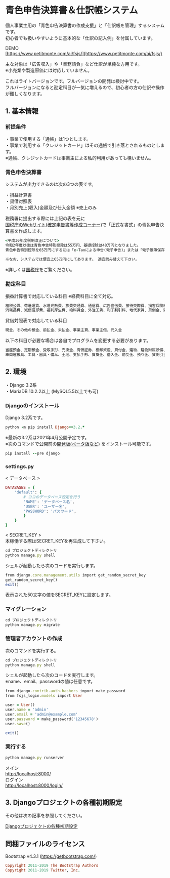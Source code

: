 # 青色申告決算書＆仕訳帳システム 

個人事業主用の「青色申告決算書の作成支援」と「仕訳帳を管理」するシステムです。  
初心者でも扱いやすいように基本的な「仕訳の記入例」を付属しています。　
  
DEMO    
[https://www.petitmonte.com/ai/fsjs/](https://www.petitmonte.com/ai/fsjs/)  
  
主な対象は「広告収入」や「業務請負」など仕訳が単純な方用です。  
※小売業や製造原価には対応していません。   
  
これはライトバージョンです。フルバージョンの開発は検討中です。  
フルバージョンになると勘定科目が一気に増えるので、初心者の方の仕訳や操作が難しくなります。  

## 1. 基本情報

### 前提条件 
・事業で使用する「通帳」は1つとします。  
・事業で利用する「クレジットカード」はその通帳で引き落とされるものとします。  
※通帳、クレジットカードは事業主による私的利用があっても構いません。  

### 青色申告決算書 
システムが出力できるのは次の3つの表です。  
  
・損益計算書  
・貸借対照表   
・月別売上(収入)金額及び仕入金額 ※売上のみ   
  
税務署に提出する際には上記の表を元に  
[国税庁のWebサイト(確定申告書等作成コーナー)](https://www.keisan.nta.go.jp/kyoutu/ky/sm/top#bsctrl)で「正式な書式」の青色申告決算書を作成します。  
```rb
<平成30年度税制改正について>
令和2年度以後は青色申告特別控除は55万円、基礎控除は48万円となりました。
青色申告特別控除を65万円にするには「e-Taxによる申告(電子申告)」または「電子帳簿保存」(申請必須)をする必要があります。
  
※なお、システムでは便宜上65万円にしてあります。 適宜読み替えて下さい。
```  
※詳しくは[国税庁](https://www.nta.go.jp/publication/pamph/shotoku/h32_kojogaku_change.pdf)をご覧ください。
  
### 勘定科目 

損益計算書で対応している科目  ※経費科目に全て対応。
```rb
租税公課、荷造運賃、水道光熱費、旅費交通費、通信費、広告宣伝費、接待交際費、損害保険料、修繕費 
消耗品費、減価償却費、福利厚生費、給料賃金、外注工賃、利子割引料、地代家賃、貸倒金、雑費

```   
貸借対照表で対応している科目  
```rb
現金、その他の預金、前払金、未払金、事業主貸、事業主借、元入金
```   
以下の科目が必要な場合は各自でプログラムを変更する必要があります。  
```rb
当座預金、定期預金、受取手形、売掛金、有価証券、棚卸資産、貸付金、建物、建物附属設備、機械装置、
車両運搬具、工具・器具・備品、土地、支払手形、買掛金、借入金、前受金、預り金、貸倒引当金
```   

## 2. 環境
・Django 3.2系  
・MariaDB 10.2.2以上 (MySQL5.5以上でも可)  
  
### Djangoのインストール
Django 3.2系です。
```rb
python -m pip install Django==3.2.*
```

※最新の3.2系は2021年4月公開予定です。  
※次のコマンドで公開前の[開発版(ベータ版など)](https://code.djangoproject.com/wiki/Version3.2Roadmap)  をインストール可能です。
```rb
pip install --pre django
```
### settings.py
< データベース >
```rb
DATABASES = {
    'default': {        
        # ココのデータベース設定を行う
        'NAME': 'データベース名',
        'USER': 'ユーザー名',
        'PASSWORD': 'パスワード',
        }        
    }
}
```
< SECRET_KEY >  
本稼働する際はSECRET_KEYを再生成して下さい。
```rb
cd プロジェクトディレクトリ
python manage.py shell
```
シェルが起動したら次のコードを実行します。  
```rb
from django.core.management.utils import get_random_secret_key
get_random_secret_key()
exit()
```
表示された50文字の値をSECRET_KEYに設定します。  

### マイグレーション
```rb
cd プロジェクトディレクトリ
python manage.py migrate
```
### 管理者アカウントの作成
次のコマンドを実行する。
```rb
cd プロジェクトディレクトリ
python manage.py shell
```
シェルが起動したら次のコードを実行します。  
※name、email、passwordの値は任意です。
```rb
from django.contrib.auth.hashers import make_password
from fsjs_login.models import User

user = User()
user.name = 'admin'
user.email = 'admin@example.com'
user.password = make_password('12345678')
user.save()

exit()
```


### 実行する
```rb
python manage.py runserver
```
メイン    
[http://localhost:8000/](http://localhost:8000/)   
ログイン   
[http://localhost:8000/login/](http://localhost:8000/login/) 
  
## 3. Djangoプロジェクトの各種初期設定
その他は次の記事を参照してください。  
  
[Djangoプロジェクトの各種初期設定](https://www.petitmonte.com/python/django_project.html)  

## 同梱ファイルのライセンス
Bootstrap v4.3.1 (https://getbootstrap.com/)  
```rb
Copyright 2011-2019 The Bootstrap Authors  
Copyright 2011-2019 Twitter, Inc.
```
